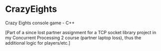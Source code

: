 # CrazyEights
Crazy Eights console game - C++

[Part of a since lost partner assignment for a TCP socket library project in my Concurrent Processing 2 course (partner laptop loss), thus the additional logic for players/etc.]
